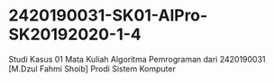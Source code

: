 # 2420190031-SK01-AlPro-SK20192020-1-4
Studi Kasus 01 Mata Kuliah Algoritma Pemrograman dari 2420190031 [M.Dzul Fahmi Shoib] Prodi Sistem Komputer
